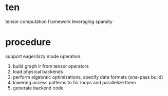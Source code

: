 # ten
tensor computation framework leveraging sparsity

# procedure

support eager/lazy mode operation. 

1. build graph ir from tensor operators
2. load physical backends
3. perform algebraic optimizations, specify data formats (one-pass build)
4. lowering access patterns to for loops and parallelize them
5. generate backend code
